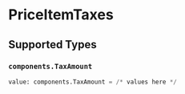 # PriceItemTaxes


## Supported Types

### `components.TaxAmount`

```python
value: components.TaxAmount = /* values here */
```

